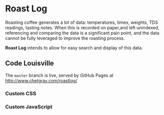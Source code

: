 # Roast Log

Roasting coffee generates a lot of data: temperatures, times, weights,
TDS readings, tasting notes. When this is recorded on paper,and left
unindexed, referencing and comparing the data is a significant pain
point, and the data cannot be fully leveraged to improve the roasting
process.

**Roast Log** intends to allow for easy search and display of this data.

## Code Louisville

The `master` branch is live, served by GitHub Pages at
http://www.chetgray.com/roastlog/

### Custom CSS

### Custom JavaScript
